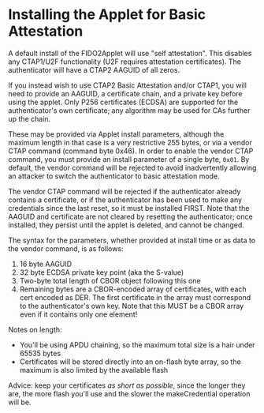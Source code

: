 # Installing the Applet for Basic Attestation

A default install of the FIDO2Applet will use "self attestation". This disables any
CTAP1/U2F functionality (U2F requires attestation certificates). The authenticator will
have a CTAP2 AAGUID of all zeros.

If you instead wish to use CTAP2 Basic Attestation and/or CTAP1, you will need to provide
an AAGUID, a certificate chain, and a private key before using the applet. Only P256
certificates (ECDSA) are supported for the authenticator's own certificate; any algorithm
may be used for CAs further up the chain.

These may be provided via Applet install parameters, although the maximum length in that case
is a very restrictive 255 bytes, or via a vendor CTAP command (command byte 0x46). In order
to enable the vendor CTAP command, you must provide an install parameter of a single byte,
`0x01`. By default, the vendor command will be rejected to avoid inadvertently allowing an attacker
to switch the authenticator to basic attestation mode.

The vendor CTAP command will be rejected if the authenticator already contains a certificate,
or if the authenticator has been used to make any credentials since the last reset, so it must
be installed FIRST. Note that the AAGUID and certificate are not cleared by resetting the
authenticator; once installed, they persist until the applet is deleted, and cannot be changed.

The syntax for the parameters, whether provided at install time or as data to the vendor command,
is as follows:

1. 16 byte AAGUID
1. 32 byte ECDSA private key point (aka the S-value)
1. Two-byte total length of CBOR object following this one
1. Remaining bytes are a CBOR-encoded array of certificates, with each cert encoded as DER. The
   first certificate in the array must correspond to the authenticator's own key. Note that this
   MUST be a CBOR array even if it contains only one element!

Notes on length:
- You'll be using APDU chaining, so the maximum total size is a hair under 65535 bytes
- Certificates will be stored directly into an on-flash byte array, so the maximum is also
  limited by the available flash

Advice: keep your certificates *as short as possible*, since the longer they are, the more
flash you'll use and the slower the makeCredential operation will be.
